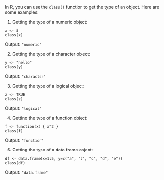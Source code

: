 In R, you can use the `class()` function to get the type of an object. Here are some examples:

1. Getting the type of a numeric object:

```
x <- 5
class(x)
```

Output: `"numeric"`

2. Getting the type of a character object:

```
y <- "hello"
class(y)
```

Output: `"character"`

3. Getting the type of a logical object:

```
z <- TRUE
class(z)
```

Output: `"logical"`

4. Getting the type of a function object:

```
f <- function(x) { x^2 }
class(f)
```

Output: `"function"`

5. Getting the type of a data frame object:

```
df <- data.frame(x=1:5, y=c("a", "b", "c", "d", "e"))
class(df)
```

Output: `"data.frame"`
